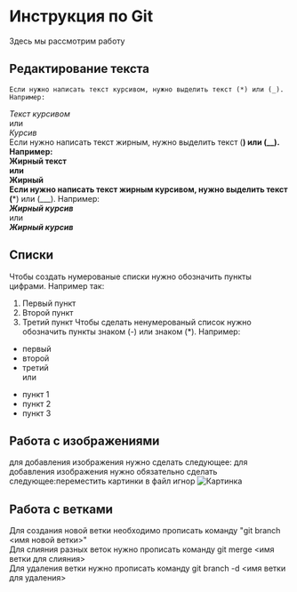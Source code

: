 # Инструкция по Git  
Здесь мы рассмотрим работу 

## Редактирование текста
    Если нужно написать текст курсивом, нужно выделить текст (*) или (_). Например:   
 *Текст курсивом*  
 или   
  _Курсив_   
    Если нужно написать текст жирным, нужно выделить текст (**) или (__). Например:   
 **Жирный текст**  
 или  
 __Жирный__  
    Если нужно написать текст жирным курсивом, нужно выделить текст (***) или (___). Например:  
 ***Жирный курсив***   
 или   
 ___Жирный курсив___


## Списки
  Чтобы создать нумерованые списки нужно обозначить пункты цифрами. Например так:
  1. Первый пункт
  2. Второй пункт 
  3. Третий пункт
  Чтобы сделать ненумерованый список нужно обозначить пункты знаком (-) или знаком (*). Например:
  - первый 
  - второй
  - третий   
  или  
  * пункт 1
  * пункт 2
  * пункт 3
  
## Работа с изображениями  
для добавления изображения нужно сделать следующее:
для добавления изображения нужно обязательно сделать следующее:переместить картинки в файл игнор
![Картинка](picture.png) 
## Работа с ветками  
 Для создания новой ветки необходимо прописать команду "git branch <имя новой ветки>"  
 Для слияния разных веток нужно прописать команду git merge <имя ветки для слияния>   
 Для удаления ветки нужно прописать команду git branch -d <имя ветки для удаления>
 
